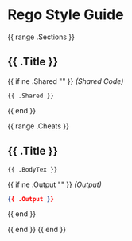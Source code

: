 # Rego Style Guide

{{ range .Sections }}
## {{ .Title }}

{{ if ne .Shared "" }}
_(Shared Code)_
```rego
{{ .Shared }}
```
{{ end }}

{{ range .Cheats }}
## {{ .Title }}

```rego
{{ .BodyTex }}
```

{{ if ne .Output "" }}
_(Output)_
```json
{{ .Output }}
```
{{ end }}

{{ end }}
{{ end }}

